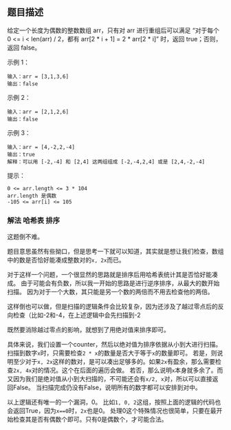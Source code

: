 ## 题目描述
给定一个长度为偶数的整数数组 arr，只有对 arr 进行重组后可以满足 “对于每个 0 <= i < len(arr) / 2，都有 arr[2 * i + 1] = 2 * arr[2 * i]” 时，返回 true；否则，返回 false。

示例 1：
```
输入：arr = [3,1,3,6]
输出：false
```
示例 2：
```
输入：arr = [2,1,2,6]
输出：false
```
示例 3：
```
输入：arr = [4,-2,2,-4]
输出：true
解释：可以用 [-2,-4] 和 [2,4] 这两组组成 [-2,-4,2,4] 或是 [2,4,-2,-4]
```

提示：
```
0 <= arr.length <= 3 * 104
arr.length 是偶数
-105 <= arr[i] <= 105
```

### 解法 哈希表 排序
这题倒不难。

题目意思虽然有些拗口，但是思考一下就可以知道，其实就是想让我们检查，数组中的数是否恰好能凑成整数对的`x, 2x`而已。

对于这样一个问题，一个很显然的思路就是排序后用哈希表统计其是否恰好能凑成。
由于可能会有负数，所以我一开始的思路是进行逆序排序，从最大的数开始扫描。
因为对于一个大数，其只能是另一个数的两倍而不用去检查他的两倍。

这样倒也可以做，但是扫描的逻辑条件会比较复杂，因为还涉及了越过零点后的反向检查（比如-2和-4，在上述逻辑中会先扫描到-2

既然要消除越过零点的影响，就想到了用绝对值来排序即可。

具体来说，我们设置一个counter，然后以绝对值为排序依据从小到大进行扫描。
扫描到数字`x`时，只需要检查`2 * x`的数量是否大于等于`x`的数量即可。
若是，则说明至少对于`x, 2x`这样的数对，是可以凑出足够多的。如果`2x`有盈余，那么需要检查`2x, 4x`对的情况。这个在后面的遍历会做。
若否，那么说明`x`本身就多余了。而又因为我们是绝对值从小到大扫描的，不可能还会有`x/2, x`对，所以可以直接返回False。
当扫描完成仍没有False，说明所有的数字都可以安排到对中。

以上逻辑还有唯一的一个漏洞，0。
比如`1, 0, 2`这组，按照上面的逻辑的代码也会返回True，因为`x==0`时，`2x`也是0。 
处理0这个特殊情况也很简单，只要在最开始检查其是否有偶数个即可。只有0是偶数个，才可能合法。